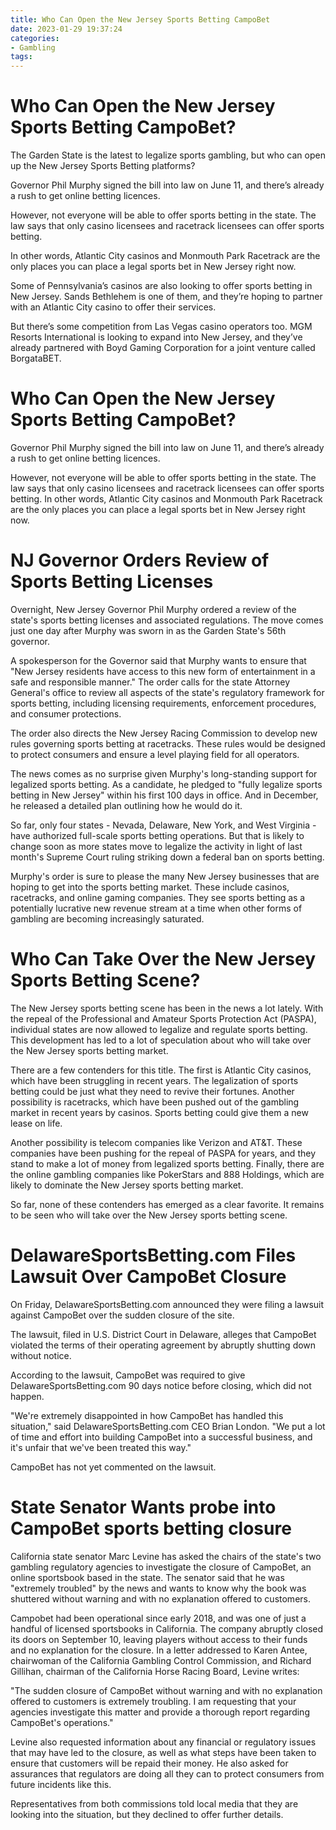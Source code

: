 ```yaml
---
title: Who Can Open the New Jersey Sports Betting CampoBet
date: 2023-01-29 19:37:24
categories:
- Gambling
tags:
---
```



#  Who Can Open the New Jersey Sports Betting CampoBet?

The Garden State is the latest to legalize sports gambling, but who can open up the New Jersey Sports Betting platforms?

Governor Phil Murphy signed the bill into law on June 11, and there’s already a rush to get online betting licences.

However, not everyone will be able to offer sports betting in the state. The law says that only casino licensees and racetrack licensees can offer sports betting.

In other words, Atlantic City casinos and Monmouth Park Racetrack are the only places you can place a legal sports bet in New Jersey right now.

Some of Pennsylvania’s casinos are also looking to offer sports betting in New Jersey. Sands Bethlehem is one of them, and they’re hoping to partner with an Atlantic City casino to offer their services.

But there’s some competition from Las Vegas casino operators too. MGM Resorts International is looking to expand into New Jersey, and they’ve already partnered with Boyd Gaming Corporation for a joint venture called BorgataBET.

# Who Can Open the New Jersey Sports Betting CampoBet? 

<!-- AddThis Button BEGIN --> <!-- AddThis Button END -->Governor Phil Murphy signed the bill into law on June 11, and there’s already a rush to get online betting licences.<!-- AddThis Button BEGIN --> <!-- AddThis Button END -->

However, not everyone will be able to offer sports betting in the state. The law says that only casino licensees and racetrack licensees can offer sports betting.<!-- AddThis Button BEGIN --> <!-- AddThis Button END --> In other words, Atlantic City casinos and Monmouth Park Racetrack are the only places you can place a legal sports bet in New Jersey right now.<!-- AddThis Button BEGIN --> <!-- AddThis Button END -->

#  NJ Governor Orders Review of Sports Betting Licenses 

Overnight, New Jersey Governor Phil Murphy ordered a review of the state's sports betting licenses and associated regulations. The move comes just one day after Murphy was sworn in as the Garden State's 56th governor.

A spokesperson for the Governor said that Murphy wants to ensure that "New Jersey residents have access to this new form of entertainment in a safe and responsible manner." The order calls for the state Attorney General's office to review all aspects of the state's regulatory framework for sports betting, including licensing requirements, enforcement procedures, and consumer protections.

The order also directs the New Jersey Racing Commission to develop new rules governing sports betting at racetracks. These rules would be designed to protect consumers and ensure a level playing field for all operators.

The news comes as no surprise given Murphy's long-standing support for legalized sports betting. As a candidate, he pledged to "fully legalize sports betting in New Jersey" within his first 100 days in office. And in December, he released a detailed plan outlining how he would do it.

So far, only four states - Nevada, Delaware, New York, and West Virginia - have authorized full-scale sports betting operations. But that is likely to change soon as more states move to legalize the activity in light of last month's Supreme Court ruling striking down a federal ban on sports betting.

Murphy's order is sure to please the many New Jersey businesses that are hoping to get into the sports betting market. These include casinos, racetracks, and online gaming companies. They see sports betting as a potentially lucrative new revenue stream at a time when other forms of gambling are becoming increasingly saturated.

#  Who Can Take Over the New Jersey Sports Betting Scene? 

The New Jersey sports betting scene has been in the news a lot lately. With the repeal of the Professional and Amateur Sports Protection Act (PASPA), individual states are now allowed to legalize and regulate sports betting. This development has led to a lot of speculation about who will take over the New Jersey sports betting market.

There are a few contenders for this title. The first is Atlantic City casinos, which have been struggling in recent years. The legalization of sports betting could be just what they need to revive their fortunes. Another possibility is racetracks, which have been pushed out of the gambling market in recent years by casinos. Sports betting could give them a new lease on life.

Another possibility is telecom companies like Verizon and AT&T. These companies have been pushing for the repeal of PASPA for years, and they stand to make a lot of money from legalized sports betting. Finally, there are the online gambling companies like PokerStars and 888 Holdings, which are likely to dominate the New Jersey sports betting market.

So far, none of these contenders has emerged as a clear favorite. It remains to be seen who will take over the New Jersey sports betting scene.

#  DelawareSportsBetting.com Files Lawsuit Over CampoBet Closure 

On Friday, DelawareSportsBetting.com announced they were filing a lawsuit against CampoBet over the sudden closure of the site.

The lawsuit, filed in U.S. District Court in Delaware, alleges that CampoBet violated the terms of their operating agreement by abruptly shutting down without notice.

According to the lawsuit, CampoBet was required to give DelawareSportsBetting.com 90 days notice before closing, which did not happen.

"We're extremely disappointed in how CampoBet has handled this situation," said DelawareSportsBetting.com CEO Brian London. "We put a lot of time and effort into building CampoBet into a successful business, and it's unfair that we've been treated this way."

CampoBet has not yet commented on the lawsuit.

#  State Senator Wants probe into CampoBet sports betting closure

California state senator Marc Levine has asked the chairs of the state's two gambling regulatory agencies to investigate the closure of CampoBet, an online sportsbook based in the state. The senator said that he was "extremely troubled" by the news and wants to know why the book was shuttered without warning and with no explanation offered to customers.

Campobet had been operational since early 2018, and was one of just a handful of licensed sportsbooks in California. The company abruptly closed its doors on September 10, leaving players without access to their funds and no explanation for the closure. In a letter addressed to Karen Antee, chairwoman of the California Gambling Control Commission, and Richard Gillihan, chairman of the California Horse Racing Board, Levine writes:

"The sudden closure of CampoBet without warning and with no explanation offered to customers is extremely troubling. I am requesting that your agencies investigate this matter and provide a thorough report regarding CampoBet's operations."

Levine also requested information about any financial or regulatory issues that may have led to the closure, as well as what steps have been taken to ensure that customers will be repaid their money. He also asked for assurances that regulators are doing all they can to protect consumers from future incidents like this.

Representatives from both commissions told local media that they are looking into the situation, but they declined to offer further details.